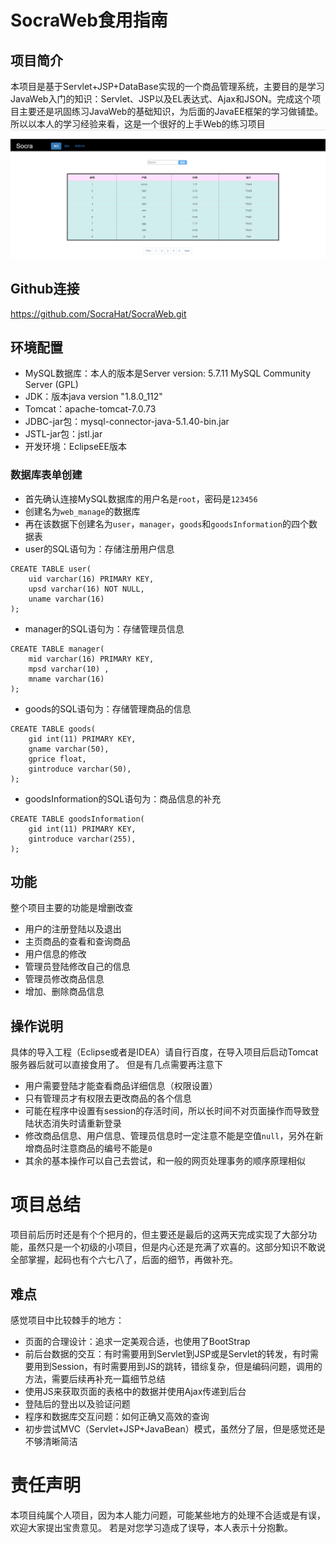 # SocraWeb食用指南

## 项目简介
本项目是基于Servlet+JSP+DataBase实现的一个商品管理系统，主要目的是学习JavaWeb入门的知识：Servlet、JSP以及EL表达式、Ajax和JSON。完成这个项目主要还是巩固练习JavaWeb的基础知识，为后面的JavaEE框架的学习做铺垫。所以以本人的学习经验来看，这是一个很好的上手Web的练习项目
![index](index.png)

## Github连接
https://github.com/SocraHat/SocraWeb.git

## 环境配置
- MySQL数据库：本人的版本是Server version: 5.7.11 MySQL Community Server (GPL)
- JDK：版本java version "1.8.0_112"
- Tomcat：apache-tomcat-7.0.73
- JDBC-jar包：mysql-connector-java-5.1.40-bin.jar
- JSTL-jar包：jstl.jar
- 开发环境：EclipseEE版本

### 数据库表单创建
- 首先确认连接MySQL数据库的用户名是`root`，密码是`123456`
- 创建名为`web_manage`的数据库
- 再在该数据下创建名为`user`，`manager`，`goods`和`goodsInformation`的四个数据表
- user的SQL语句为：存储注册用户信息
```mysql
CREATE TABLE user(
	uid varchar(16) PRIMARY KEY,
	upsd varchar(16) NOT NULL,
  	uname varchar(16) 
);
```
- manager的SQL语句为：存储管理员信息
```mysql
CREATE TABLE manager(
	mid varchar(16) PRIMARY KEY,
	mpsd varchar(10) ,
  	mname varchar(16) 
);
```
- goods的SQL语句为：存储管理商品的信息
```mysql
CREATE TABLE goods(
	gid int(11) PRIMARY KEY,
	gname varchar(50),
  	gprice float,
  	gintroduce varchar(50),
);
```
- goodsInformation的SQL语句为：商品信息的补充
```mysql
CREATE TABLE goodsInformation(
	gid int(11) PRIMARY KEY,
  	gintroduce varchar(255),
);
```

## 功能
整个项目主要的功能是增删改查
- 用户的注册登陆以及退出
- 主页商品的查看和查询商品
- 用户信息的修改
- 管理员登陆修改自己的信息
- 管理员修改商品信息
- 增加、删除商品信息

## 操作说明
具体的导入工程（Eclipse或者是IDEA）请自行百度，在导入项目后启动Tomcat服务器后就可以直接食用了。
但是有几点需要再注意下
- 用户需要登陆才能查看商品详细信息（权限设置）
- 只有管理员才有权限去更改商品的各个信息
- 可能在程序中设置有session的存活时间，所以长时间不对页面操作而导致登陆状态消失时请重新登录
- 修改商品信息、用户信息、管理员信息时一定注意不能是空值`null`，另外在新增商品时注意商品的编号不能是`0`
- 其余的基本操作可以自己去尝试，和一般的网页处理事务的顺序原理相似

# 项目总结
项目前后历时还是有个个把月的，但主要还是最后的这两天完成实现了大部分功能，虽然只是一个初级的小项目，但是内心还是充满了欢喜的。这部分知识不敢说全部掌握，起码也有个六七八了，后面的细节，再做补充。

## 难点
感觉项目中比较棘手的地方：
- 页面的合理设计：追求一定美观合适，也使用了BootStrap
- 前后台数据的交互：有时需要用到Servlet到JSP或是Servlet的转发，有时需要用到Session，有时需要用到JS的跳转，错综复杂，但是编码问题，调用的方法，需要后续再补充一篇细节总结
- 使用JS来获取页面的表格中的数据并使用Ajax传递到后台
- 登陆后的登出以及验证问题
- 程序和数据库交互问题：如何正确又高效的查询
- 初步尝试MVC（Servlet+JSP+JavaBean）模式，虽然分了层，但是感觉还是不够清晰简洁

# 责任声明
本项目纯属个人项目，因为本人能力问题，可能某些地方的处理不合适或是有误，欢迎大家提出宝贵意见。
若是对您学习造成了误导，本人表示十分抱歉。
